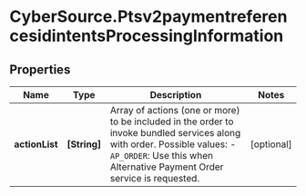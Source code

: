 # CyberSource.Ptsv2paymentreferencesidintentsProcessingInformation

## Properties
Name | Type | Description | Notes
------------ | ------------- | ------------- | -------------
**actionList** | **[String]** | Array of actions (one or more) to be included in the order to invoke bundled services along with order. Possible values: - `AP_ORDER`: Use this when Alternative Payment Order service is requested.  | [optional] 



